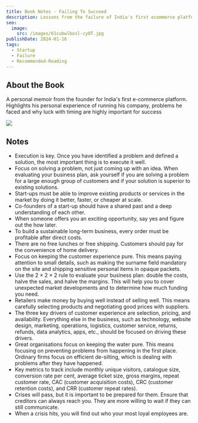 ```yaml
---
title: Book Notes - Failing To Succeed
description: Lessons from the failure of India's first ecommerce platform
seo:
  image:
    src: /images/61cubwlbosl-cyOT.jpg
publishDate: 2024-01-16
tags:
  - Startup
  - Failure
  - Recommended-Reading
---
```


## About the Book

A personal memoir from the founder for India's first e-commerce platform. Highlights his personal experience of running his company, problems he faced and why luck with timing are highly important for success

[![](https://kiranbrahma.vercel.app/_next/image?url=%2Fimages%2F61cubwlbosl-cyOT.jpg&w=3840&q=75)](https://www.amazon.in/FAILING-SUCCEED-K-Vaitheeswaran/dp/8129148021)

## Notes

- Execution is key. Once you have identified a problem and defined a solution, the most important thing is to execute it well.
- Focus on solving a problem, not just coming up with an idea. When evaluating your business plan, ask yourself if you are solving a problem for a large enough group of customers and if your solution is superior to existing solutions.
- Start-ups must be able to improve existing products or services in the market by doing it better, faster, or cheaper at scale.
- Co-founders of a start-up should have a shared past and a deep understanding of each other.
- When someone offers you an exciting opportunity, say yes and figure out the how later.
- To build a sustainable long-term business, every order must be profitable after direct costs.
- There are no free lunches or free shipping. Customers should pay for the convenience of home delivery.
- Focus on keeping the customer experience pure. This means paying attention to small details, such as making the surname field mandatory on the site and shipping sensitive personal items in opaque packets.
- Use the 2 × 2 × 2 rule to evaluate your business plan: double the costs, halve the sales, and halve the margins. This will help you to cover unexpected market developments and to determine how much funding you need.
- Retailers make money by buying well instead of selling well. This means carefully selecting products and negotiating good prices with suppliers.
- The three key drivers of customer experience are selection, pricing, and availability. Everything else in the business, such as technology, website design, marketing, operations, logistics, customer service, returns, refunds, data analytics, apps, etc., should be focused on driving these drivers.
- Great organisations focus on keeping the water pure. This means focusing on preventing problems from happening in the first place. Ordinary firms focus on efficient de-silting, which is dealing with problems after they have happened.
- Key metrics to track include monthly unique visitors, catalogue size, conversion rate per cent, average ticket size, gross margins, repeat customer rate, CAC (customer acquisition costs), CRC (customer retention costs), and CRR (customer repeat rates).
- Crises will pass, but it is important to be prepared for them. Ensure that creditors can always reach you. They are more willing to wait if they can still communicate.
- When a crisis hits, you will find out who your most loyal employees are.
